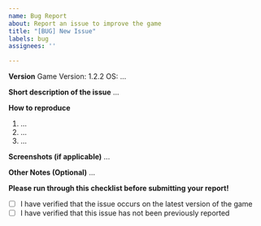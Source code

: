 ```yaml
---
name: Bug Report
about: Report an issue to improve the game
title: "[BUG] New Issue"
labels: bug
assignees: ''

---
```


**Version**
Game Version: 1.2.2
OS: ...

**Short description of the issue**
...

**How to reproduce**
1. ...
2. ...
3. ...

**Screenshots (if applicable)**
...

**Other Notes (Optional)**
...

**Please run through this checklist before submitting your report!**
- [ ] I have verified that the issue occurs on the latest version of the game
- [ ] I have verified that this issue has not been previously reported
